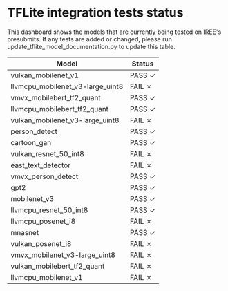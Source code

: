 # TFLite integration tests status

This dashboard shows the models that are currently being tested on IREE's
presubmits.  If any tests are added or changed, please run
update_tflite_model_documentation.py to update this table.

|       Model        |      Status        |
| ------------------ | ------------------ |
vulkan_mobilenet_v1  | PASS ✓
llvmcpu_mobilenet_v3-large_uint8 | FAIL ✗
vmvx_mobilebert_tf2_quant | PASS ✓
llvmcpu_mobilebert_tf2_quant | PASS ✓
vulkan_mobilenet_v3-large_uint8 | FAIL ✗
person_detect        | PASS ✓
cartoon_gan          | PASS ✓
vulkan_resnet_50_int8 | FAIL ✗
east_text_detector   | FAIL ✗
vmvx_person_detect   | PASS ✓
gpt2                 | PASS ✓
mobilenet_v3         | PASS ✓
llvmcpu_resnet_50_int8 | PASS ✓
llvmcpu_posenet_i8   | FAIL ✗
mnasnet              | PASS ✓
vulkan_posenet_i8    | FAIL ✗
vmvx_mobilenet_v3-large_uint8 | FAIL ✗
vulkan_mobilebert_tf2_quant | FAIL ✗
llvmcpu_mobilenet_v1 | FAIL ✗

